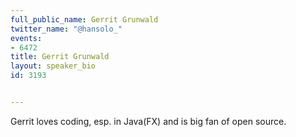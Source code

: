 ---
full_public_name: Gerrit Grunwald
twitter_name: "@hansolo_"
events:
- 6472
title: Gerrit Grunwald
layout: speaker_bio
id: 3193

---
Gerrit loves coding, esp. in Java(FX) and is big fan of open source.